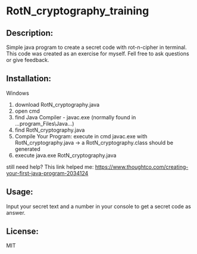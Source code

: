 # RotN_cryptography_training

## Description: 

Simple java program to create a secret code with rot-n-cipher in terminal. This code was created as an exercise for myself. Fell free to ask questions or give feedback.


## Installation:

Windows
1. download RotN_cryptography.java
2. open cmd
3. find Java Compiler - javac.exe (normally found in ...program_Files\Java...)
4. find RotN_cryptography.java
5. Compile Your Program: execute in cmd javac.exe with RotN_cryptography.java -> a RotN_cryptography.class should be generated
6. execute java.exe RotN_cryptography.java

still need help? This link helped me:
https://www.thoughtco.com/creating-your-first-java-program-2034124


## Usage: 

Input your secret text and a number in your console to get a secret code as answer.


## License:

MIT
